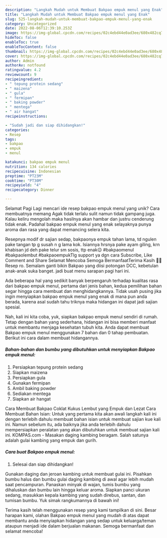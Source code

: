 ```yaml
---
description: "Langkah Mudah untuk Membuat Bakpao empuk menul yang Enak"
title: "Langkah Mudah untuk Membuat Bakpao empuk menul yang Enak"
slug: 525-langkah-mudah-untuk-membuat-bakpao-empuk-menul-yang-enak
category: Uncategorized
date: 2022-08-06T12:39:10.253Z
image: https://img-global.cpcdn.com/recipes/02c4ebd44e0ad3ee/680x482cq70/bakpao-empuk-menul-foto-resep-utama.jpg
hideToc: false
enableToc: true
enableTocContent: false
thumbnail: https://img-global.cpcdn.com/recipes/02c4ebd44e0ad3ee/680x482cq70/bakpao-empuk-menul-foto-resep-utama.jpg
cover: https://img-global.cpcdn.com/recipes/02c4ebd44e0ad3ee/680x482cq70/bakpao-empuk-menul-foto-resep-utama.jpg
author: Admin
authorAv: notfound
ratingvalue: 4.2
reviewcount: 9
recipeingredient:
- " tepung protein sedang"
- " maizena"
- " gula"
- " fermipan"
- " baking powder"
- " mentega"
- " air hangat"
recipeinstructions:

- "Sudah jadi dan siap dihidangkan!"
categories:
- Resep
tags:
- bakpao
- empuk
- menul

katakunci: bakpao empuk menul 
nutrition: 134 calories
recipecuisine: Indonesian
preptime: "PT23M"
cooktime: "PT30M"
recipeyield: "4"
recipecategory: Dinner

---
```



Selamat Pagi Lagi mencari ide resep bakpao empuk menul yang unik? Cara membuatnya memang Agak tidak terlalu sulit namun tidak gampang juga. Kalau keliru mengolah maka hasilnya akan hambar dan justru cenderung tidak enak. Padahal bakpao empuk menul yang enak selayaknya punya aroma dan rasa yang dapat memancing selera kita.


Resepnya modif dr sajian sedap, bakpaonya empuk tahan lama, td ngulen pake tangan tp g susah n g lama kok. Isiannya hrsnya pake ayam giling, krn khabisan jd deh pake telur sm sosis, ttp enak😉 #bakpaomenul #bakpaolembut #bakpaoempukTlg support ya dgn cara Subscribe, Like Comment and Share Selamat Mencoba Semoga BermanfaatTerima Kasih 🥰🥰 Resep ro. Semalam ganti bikin Bakpao yang diisi potongan DCC, kebetulan anak-anak suka banget. jadi buat menu sarapan pagi hari ini.

Ada beberapa hal yang sedikit banyak berpengaruh terhadap kualitas rasa dari bakpao empuk menul, pertama dari jenis bahan, kedua pemilihan bahan segar hingga cara membuat dan menghidangkannya. Tidak usah pusing jika ingin menyiapkan bakpao empuk menul yang enak di mana pun anda berada, karena asal sudah tahu triknya maka hidangan ini dapat jadi sajian spesial.


Nah, kali ini kita coba, yuk, siapkan bakpao empuk menul sendiri di rumah. Tetap dengan bahan yang sederhana, hidangan ini bisa memberi manfaat untuk membantu menjaga kesehatan tubuh kita. Anda dapat membuat Bakpao empuk menul menggunakan 7 bahan dan 0 tahap pembuatan. Berikut ini cara dalam membuat hidangannya.

<!--inarticleads1-->

##### Bahan-bahan dan bumbu yang dibutuhkan untuk menyiapkan Bakpao empuk menul:

1. Persiapkan  tepung protein sedang
1. Siapkan  maizena
1. Persiapkan  gula
1. Gunakan  fermipan
1. Ambil  baking powder
1. Sediakan  mentega
1. Siapkan  air hangat


Cara Membuat Bakpao Coklat Kukus Lembut yang Empuk dan Lezat Cara Membuat Bahan Isian: Untuk yang pertama kita akan awali langkah kali ini dengan terlebih dahulu membuat bahan isian untuk membuat sajian kue kali ini. Namun sebelum itu, ada baiknya jika anda terlebih dahulu mempersiapkan peralatan yang akan dibutuhkan untuk membuat sajian kali ini. KOMPAS.com - Masakan daging kambing beragam. Salah satunya adalah gulai kambing yang empuk dan gurih. 

<!--inarticleads2-->

##### Cara buat Bakpao empuk menul:


1. Selesai dan siap dihidangkan!

Gunakan daging dan jeroan kambing untuk membuat gulai ini. Pisahkan bumbu halus dan bumbu gulai daging kambing di awal agar lebih mudah saat pencampuran. Panaskan minyak di wajan, tumis bumbu yang dihaluskan dan bumbu lain hingga keluar aroma. Siapkan panci ukuran sedang, masukkan kepala kambing yang sudah direbus, santan, dan tumisan bumbu. Yuk simak rangkumannya di bawah ini! 

Terima kasih telah menggunakan resep yang kami tampilkan di sini. Besar harapan kami, olahan Bakpao empuk menul yang mudah di atas dapat membantu anda menyiapkan hidangan yang sedap untuk keluarga/teman ataupun menjadi ide dalam berjualan makanan. Semoga bermanfaat dan selamat mencoba!
